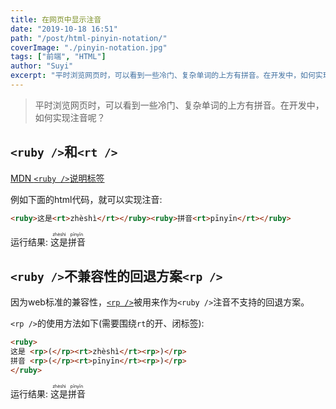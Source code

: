 ```yaml
---
title: 在网页中显示注音
date: "2019-10-18 16:51"
path: "/post/html-pinyin-notation/"
coverImage: "./pinyin-notation.jpg"
tags: ["前端", "HTML"]
author: "Suyi"
excerpt: "平时浏览网页时，可以看到一些冷门、复杂单词的上方有拼音。在开发中，如何实现注音呢？"
---
```


> 平时浏览网页时，可以看到一些冷门、复杂单词的上方有拼音。在开发中，如何实现注音呢？

## `<ruby />`和`<rt />`

[MDN `<ruby />`说明标签](https://developer.mozilla.org/en-US/docs/Web/HTML/Element/ruby)

例如下面的html代码，就可以实现注音:
```html
<ruby>这是<rt>zhèshì</rt></ruby><ruby>拼音<rt>pīnyīn</rt></ruby>
```
运行结果: <ruby>这是<rt>zhèshì</rt></ruby><ruby>拼音<rt>pīnyīn</rt></ruby>

## `<ruby />`不兼容性的回退方案`<rp />`

因为web标准的兼容性，[`<rp />`](https://developer.mozilla.org/en-US/docs/Web/HTML/Element/rp)被用来作为`<ruby />`注音不支持的回退方案。

`<rp />`的使用方法如下(需要围绕`rt`的开、闭标签):
```html
<ruby>
这是 <rp>(</rp><rt>zhèshì</rt><rp>)</rp>
拼音 <rp>(</rp><rt>pīnyīn</rt><rp>)</rp>
</ruby>
```

运行结果: <ruby>这是 <rp>(</rp><rt>zhèshì</rt><rp>)</rp>拼音 <rp>(</rp><rt>pīnyīn</rt><rp>)</rp></ruby>
